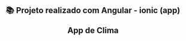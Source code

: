 

<h2 align="center"> 
  📚 Projeto realizado com Angular - ionic (app)
  <p> App de Clima </p>
</h2>

